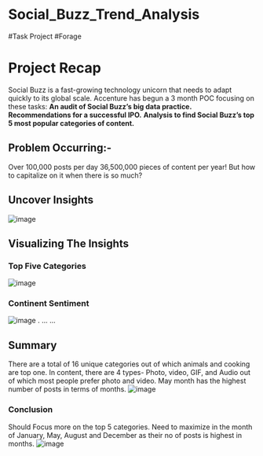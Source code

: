 # Social_Buzz_Trend_Analysis
#Task Project #Forage
# Project Recap
Social Buzz is a fast-growing technology unicorn that needs to adapt quickly to its global scale. Accenture has begun a 3 month POC focusing on these tasks:
**An audit of Social Buzz’s big data practice.**
**Recommendations for a successful IPO.**
**Analysis to find Social Buzz’s top 5 most popular categories of content.**
## Problem Occurring:- 
Over 100,000  posts per day  36,500,000 pieces of content per year!
But how to capitalize on it when there is so much?
## Uncover Insights
![image](https://github.com/user-attachments/assets/99853f30-9c72-4270-9df5-6aaf57849414)
## Visualizing The Insights
### Top Five Categories
![image](https://github.com/user-attachments/assets/fbdefc66-88f5-4996-9016-e8890ea32ecc)
### Continent Sentiment
![image](https://github.com/user-attachments/assets/0eea8f3b-cc8d-429a-9796-a2c00abdf766)
.
...
...
## Summary
There are a total of 16 unique categories out of which animals and cooking are top one.
In content, there are 4 types- Photo, video, GIF, and Audio out of which most people prefer photo and video.
May month has the highest number of posts in terms of months.
![image](https://github.com/user-attachments/assets/edb3494b-7ec2-4a3a-ac96-6ccd76d38204)
### Conclusion
Should Focus more on the top 5 categories.
Need to maximize in the month of January, May, August and December as their no of posts is highest in months.
![image](https://github.com/user-attachments/assets/9dbcdcda-ba6f-4a93-8dc4-59b781130809)




